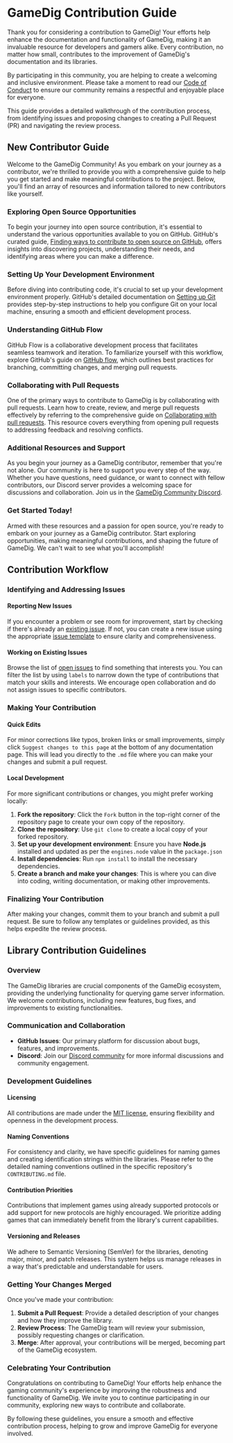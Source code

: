 # GameDig Contribution Guide

Thank you for considering a contribution to GameDig! Your efforts help enhance
the documentation and functionality of GameDig, making it an invaluable resource
for developers and gamers alike. Every contribution, no matter how small,
contributes to the improvement of GameDig's documentation and its libraries.

By participating in this community, you are helping to create a welcoming and
inclusive environment. Please take a moment to read our
[Code of Conduct](/code-of-conduct) to ensure our community remains a respectful
and enjoyable place for everyone.

This guide provides a detailed walkthrough of the contribution process, from
identifying issues and proposing changes to creating a Pull Request (PR) and
navigating the review process.

## New Contributor Guide

Welcome to the GameDig Community! As you embark on your journey as a
contributor, we're thrilled to provide you with a comprehensive guide to help
you get started and make meaningful contributions to the project. Below, you'll
find an array of resources and information tailored to new contributors like
yourself.

### Exploring Open Source Opportunities

To begin your journey into open source contribution, it's essential to
understand the various opportunities available to you on GitHub. GitHub's
curated guide,
[Finding ways to contribute to open source on GitHub](https://docs.github.com/en/get-started/exploring-projects-on-github/finding-ways-to-contribute-to-open-source-on-github),
offers insights into discovering projects, understanding their needs, and
identifying areas where you can make a difference.

### Setting Up Your Development Environment

Before diving into contributing code, it's crucial to set up your development
environment properly. GitHub's detailed documentation on
[Setting up Git](https://docs.github.com/en/get-started/getting-started-with-git/set-up-git)
provides step-by-step instructions to help you configure Git on your local
machine, ensuring a smooth and efficient development process.

### Understanding GitHub Flow

GitHub Flow is a collaborative development process that facilitates seamless
teamwork and iteration. To familiarize yourself with this workflow, explore
GitHub's guide on
[GitHub flow](https://docs.github.com/en/get-started/using-github/github-flow),
which outlines best practices for branching, committing changes, and merging
pull requests.

### Collaborating with Pull Requests

One of the primary ways to contribute to GameDig is by collaborating with pull
requests. Learn how to create, review, and merge pull requests effectively by
referring to the comprehensive guide on
[Collaborating with pull requests](https://docs.github.com/en/github/collaborating-with-pull-requests).
This resource covers everything from opening pull requests to addressing
feedback and resolving conflicts.

### Additional Resources and Support

As you begin your journey as a GameDig contributor, remember that you're not
alone. Our community is here to support you every step of the way. Whether you
have questions, need guidance, or want to connect with fellow contributors, our
Discord server provides a welcoming space for discussions and collaboration.
Join us in the [GameDig Community Discord](https://discord.gg/NVCMn3tnxH).

### Get Started Today!

Armed with these resources and a passion for open source, you're ready to embark
on your journey as a GameDig contributor. Start exploring opportunities, making
meaningful contributions, and shaping the future of GameDig. We can't wait to
see what you'll accomplish!

## Contribution Workflow

### Identifying and Addressing Issues

#### Reporting New Issues

If you encounter a problem or see room for improvement, start by checking if
there's already an [existing issue](https://github.com/gamedig/gamedig.github.io/issues). If
not, you can create a new issue using the appropriate
[issue template](https://github.com/gamedig/gamedig.github.io/issues/new/choose) to ensure
clarity and comprehensiveness.

#### Working on Existing Issues

Browse the list of [open issues](https://github.com/gamedig/gamedig.github.io/issues) to find
something that interests you. You can filter the list by using `labels` to
narrow down the type of contributions that match your skills and interests. We
encourage open collaboration and do not assign issues to specific contributors.

### Making Your Contribution

#### Quick Edits

For minor corrections like typos, broken links or small improvements, simply
click `Suggest changes to this page` at the bottom of any documentation page.
This will lead you directly to the `.md` file where you can make your changes
and submit a pull request.

#### Local Development

For more significant contributions or changes, you might prefer working locally:

1. **Fork the repository**: Click the `Fork` button in the top-right corner of
   the repository page to create your own copy of the repository.
2. **Clone the repository**: Use `git clone` to create a local copy of your
   forked repository.
3. **Set up your development environment**: Ensure you have **Node.js**
   installed and updated as per the `engines.node` value in the `package.json`
4. **Install dependencies**: Run `npm install` to install the necessary
   dependencies.
5. **Create a branch and make your changes**: This is where you can dive into
   coding, writing documentation, or making other improvements.

### Finalizing Your Contribution

After making your changes, commit them to your branch and submit a pull request.
Be sure to follow any templates or guidelines provided, as this helps expedite
the review process.

## Library Contribution Guidelines

### Overview

The GameDig libraries are crucial components of the GameDig ecosystem, providing
the underlying functionality for querying game server information. We welcome
contributions, including new features, bug fixes, and improvements to existing
functionalities.

### Communication and Collaboration

- **GitHub Issues**: Our primary platform for discussion about bugs, features,
  and improvements.
- **Discord**: Join our [Discord community](https://discord.gg/NVCMn3tnxH) for
  more informal discussions and community engagement.

### Development Guidelines

#### Licensing

All contributions are made under the
[MIT license](https://opensource.org/licenses/MIT), ensuring flexibility and
openness in the development process.

#### Naming Conventions

For consistency and clarity, we have specific guidelines for naming games and
creating identification strings within the libraries. Please refer to the
detailed naming conventions outlined in the specific repository's
`CONTRIBUTING.md` file.

#### Contribution Priorities

Contributions that implement games using already supported protocols or add
support for new protocols are highly encouraged. We prioritize adding games that
can immediately benefit from the library's current capabilities.

#### Versioning and Releases

We adhere to Semantic Versioning (SemVer) for the libraries, denoting major,
minor, and patch releases. This system helps us manage releases in a way that's
predictable and understandable for users.

### Getting Your Changes Merged

Once you've made your contribution:

1. **Submit a Pull Request**: Provide a detailed description of your changes and
   how they improve the library.
2. **Review Process**: The GameDig team will review your submission, possibly
   requesting changes or clarification.
3. **Merge**: After approval, your contributions will be merged, becoming part
   of the GameDig ecosystem.

### Celebrating Your Contribution

Congratulations on contributing to GameDig! Your efforts help enhance the gaming
community's experience by improving the robustness and functionality of GameDig.
We invite you to continue participating in our community, exploring new ways to
contribute and collaborate.

By following these guidelines, you ensure a smooth and effective contribution
process, helping to grow and improve GameDig for everyone involved.
